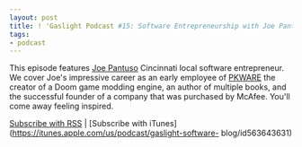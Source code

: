 ```yaml
---
layout: post
title: ! 'Gaslight Podcast #15: Software Entrepreneurship with Joe Pantuso'
tags:
- podcast
---
```

  

This episode features [Joe Pantuso](http://pantuso.com/about-joe-pantuso/)
Cincinnati local software entrepreneur. We cover Joe's impressive career as an
early employee of [PKWARE](http://en.wikipedia.org/wiki/PKWARE,_Inc) the
creator of a Doom game modding engine, an author of multiple books, and the
successful founder of a company that was purchased by McAfee. You'll come away
feeling inspired.

[Subscribe with RSS](http://feeds.feedburner.com/gaslightpodcast) | [Subscribe
with iTunes](https://itunes.apple.com/us/podcast/gaslight-software-
blog/id563643631)
